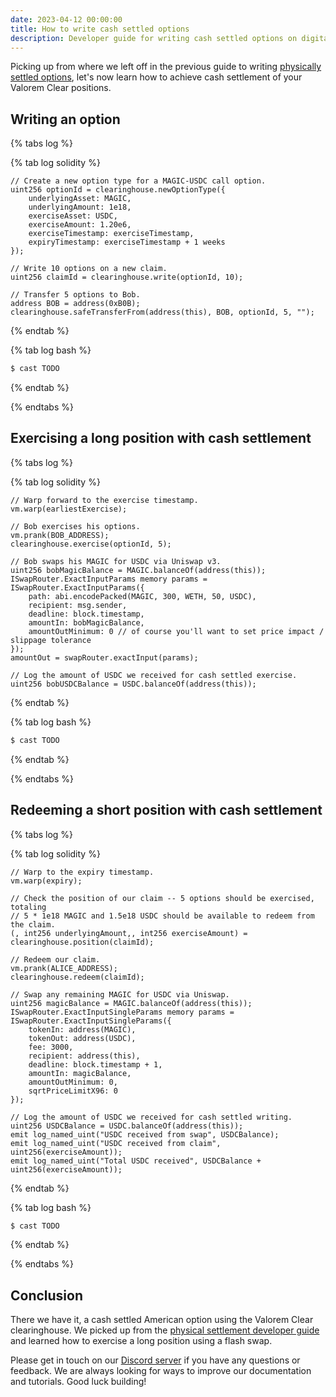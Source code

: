 ```yaml
---
date: 2023-04-12 00:00:00
title: How to write cash settled options
description: Developer guide for writing cash settled options on digital assets with Valorem Clear.
---
```


Picking up from where we left off in the previous guide to writing [physically settled options](/docs/dev-guide-write-asset-settled), let's now learn how to achieve cash settlement of your Valorem Clear positions.

## Writing an option 

{% tabs log %}

{% tab log solidity %}
```solidity
// Create a new option type for a MAGIC-USDC call option.
uint256 optionId = clearinghouse.newOptionType({
    underlyingAsset: MAGIC,
    underlyingAmount: 1e18,
    exerciseAsset: USDC,
    exerciseAmount: 1.20e6,
    exerciseTimestamp: exerciseTimestamp,
    expiryTimestamp: exerciseTimestamp + 1 weeks
});

// Write 10 options on a new claim.
uint256 claimId = clearinghouse.write(optionId, 10);

// Transfer 5 options to Bob.
address BOB = address(0xB0B);
clearinghouse.safeTransferFrom(address(this), BOB, optionId, 5, "");
```
{% endtab %}

{% tab log bash %}
```bash
$ cast TODO
```
{% endtab %}

{% endtabs %}

## Exercising a long position with cash settlement

{% tabs log %}

{% tab log solidity %}
```solidity
// Warp forward to the exercise timestamp.
vm.warp(earliestExercise);

// Bob exercises his options.
vm.prank(BOB_ADDRESS);
clearinghouse.exercise(optionId, 5);

// Bob swaps his MAGIC for USDC via Uniswap v3.
uint256 bobMagicBalance = MAGIC.balanceOf(address(this));
ISwapRouter.ExactInputParams memory params =
ISwapRouter.ExactInputParams({
    path: abi.encodePacked(MAGIC, 300, WETH, 50, USDC),
    recipient: msg.sender,
    deadline: block.timestamp,
    amountIn: bobMagicBalance,
    amountOutMinimum: 0 // of course you'll want to set price impact / slippage tolerance
});
amountOut = swapRouter.exactInput(params);

// Log the amount of USDC we received for cash settled exercise.
uint256 bobUSDCBalance = USDC.balanceOf(address(this));
```
{% endtab %}

{% tab log bash %}
```bash
$ cast TODO
```
{% endtab %}

{% endtabs %}

## Redeeming a short position with cash settlement

{% tabs log %}

{% tab log solidity %}
```solidity
// Warp to the expiry timestamp.
vm.warp(expiry);

// Check the position of our claim -- 5 options should be exercised, totaling
// 5 * 1e18 MAGIC and 1.5e18 USDC should be available to redeem from the claim.
(, int256 underlyingAmount,, int256 exerciseAmount) = clearinghouse.position(claimId);

// Redeem our claim.
vm.prank(ALICE_ADDRESS);
clearinghouse.redeem(claimId);

// Swap any remaining MAGIC for USDC via Uniswap.
uint256 magicBalance = MAGIC.balanceOf(address(this));
ISwapRouter.ExactInputSingleParams memory params = ISwapRouter.ExactInputSingleParams({
    tokenIn: address(MAGIC),
    tokenOut: address(USDC),
    fee: 3000,
    recipient: address(this),
    deadline: block.timestamp + 1,
    amountIn: magicBalance,
    amountOutMinimum: 0,
    sqrtPriceLimitX96: 0
});

// Log the amount of USDC we received for cash settled writing.
uint256 USDCBalance = USDC.balanceOf(address(this));
emit log_named_uint("USDC received from swap", USDCBalance);
emit log_named_uint("USDC received from claim", uint256(exerciseAmount));
emit log_named_uint("Total USDC received", USDCBalance + uint256(exerciseAmount));
```
{% endtab %}

{% tab log bash %}
```bash
$ cast TODO
```
{% endtab %}

{% endtabs %}

## Conclusion

There we have it, a cash settled American option using the Valorem Clear clearinghouse. We picked up from the [physical settlement developer guide](/docs/dev-guide-write-cash-settled/) and learned how to exercise a long position using a flash swap.

Please get in touch on our [Discord server](https://discord.gg/5jZdPuY9kR) if you have any questions or feedback. We are always looking for ways to improve our documentation and tutorials. Good luck building!
